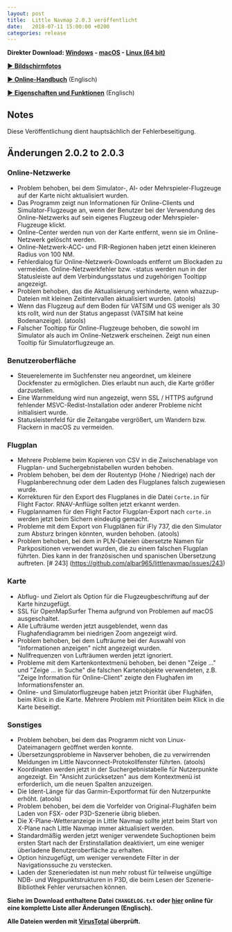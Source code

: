 ```yaml
---
layout: post
title:  Little Navmap 2.0.3 veröffentlicht
date:   2018-07-11 15:00:00 +0200
categories: release
---
```


**Direkter Download:
[Windows](https://github.com/albar965/littlenavmap/releases/download/v2.0.3/LittleNavmap-win-2.0.3.zip) -
[macOS](https://github.com/albar965/littlenavmap/releases/download/v2.0.3/LittleNavmap-macOS-2.0.3.zip) -
[Linux \(64 bit\)](https://github.com/albar965/littlenavmap/releases/download/v2.0.3/LittleNavmap-linux-2.0.3.tar.gz)**

[**► Bildschirmfotos**](/littlenavmapscreens.html)

[**► Online-Handbuch**](https://albar965.gitbooks.io/little-navmap-user-manual/content/v/release/2.0/en/) (Englisch)

[**► Eigenschaften und Funktionen**](/littlenavmap.html) (Englisch)

## Notes

Diese Veröffentlichung dient hauptsächlich der Fehlerbeseitigung.

## Änderungen 2.0.2 to 2.0.3

### Online-Netzwerke

* Problem behoben, bei dem Simulator-, AI- oder Mehrspieler-Flugzeuge auf der Karte nicht aktualisiert wurden.
* Das Programm zeigt nun Informationen für Online-Clients und Simulator-Flugzeuge an, wenn der Benutzer bei der Verwendung des
  Online-Netzwerks auf sein eigenes Flugzeug oder Mehrspieler-Flugzeuge klickt.
* Online-Center werden nun von der Karte entfernt, wenn sie im Online-Netzwerk gelöscht werden.
* Online-Netzwerk-ACC- und FIR-Regionen haben jetzt einen kleineren Radius von 100 NM.
* Fehlerdialog für Online-Netzwerk-Downloads entfernt um Blockaden zu vermeiden.
  Online-Netzwerkfehler bzw. -status werden nun in der Statusleiste
  auf dem Verbindungsstatus und zugehörigen Tooltipp angezeigt.
* Problem behoben, das die Aktualisierung verhinderte, wenn whazzup-Dateien mit kleinen Zeitintervallen aktualisiert wurden. (atools)
* Wenn das Flugzeug auf dem Boden für VATSIM und GS weniger als 30 kts rollt, wird nun der Status angepasst
  (VATSIM hat keine Bodenanzeige). (atools)
* Falscher Tooltipp für Online-Flugzeuge behoben, die sowohl im Simulator als auch im Online-Netzwerk erscheinen.
    Zeigt nun einen Tooltip für Simulatorflugzeuge an.

### Benutzeroberfläche

* Steuerelemente im Suchfenster neu angeordnet, um kleinere Dockfenster zu ermöglichen. Dies erlaubt nun auch, die Karte
größer darzustellen.
* Eine Warnmeldung wird nun angezeigt, wenn SSL / HTTPS aufgrund fehlender MSVC-Redist-Installation oder anderer Probleme
  nicht initialisiert wurde.
* Statusleistenfeld für die Zeitangabe vergrößert, um Wandern bzw. Flackern in macOS zu vermeiden.

### Flugplan

* Mehrere Probleme beim Kopieren von CSV in die Zwischenablage von Flugplan- und Suchergebnistabellen wurden behoben.
* Problem behoben, bei dem der Routentyp (Hohe / Niedrige) nach der Flugplanberechnung oder dem Laden des Flugplanes falsch zugewiesen wurde.
* Korrekturen für den Export des Flugplanes in die Datei `Corte.in` für Flight Factor. RNAV-Anflüge sollten jetzt erkannt werden.
* Flugplannamen für den Flight Factor Flugplan-Export nach `corte.in` werden jetzt beim Sichern eindeutig gemacht.
* Probleme mit dem Export von Flugplänen für iFly 737, die den Simulator zum Absturz bringen könnten, wurden behoben. (atools)
* Problem behoben, bei dem in PLN-Dateien übersetzte Namen für Parkpositionen verwendet wurden, die zu einem falschen
 Flugplan führten. Dies kann in der französischen und spanischen Übersetzung auftreten.
     [# 243] (https://github.com/albar965/littlenavmap/issues/243)

### Karte

* Abflug- und Zielort als Option für die Flugzeugbeschriftung auf der Karte hinzugefügt.
* SSL für OpenMapSurfer Thema aufgrund von Problemen auf macOS ausgeschaltet.
* Alle Lufträume werden jetzt ausgeblendet, wenn das Flughafendiagramm bei niedrigen Zoom angezeigt wird.
* Problem behoben, bei dem Lufträume bei der Auswahl von "Informationen anzeigen" nicht angezeigt wurden.
* Nullfrequenzen von Lufträumen werden jetzt ignoriert.
* Probleme mit dem Kartenkontextmenü behoben, bei denen "Zeige ..." und "Zeige ... in Suche" die falschen Kartenobjekte verwendeten,
     z.B. "Zeige Information für Online-Client" zeigte den Flughafen im Informationsfenster an.
* Online- und Simulatorflugzeuge haben jetzt Priorität über Flughäfen, beim Klick in die Karte. Mehrere Problem mit
  Prioritäten beim Klick in die Karte beseitigt.

### Sonstiges

* Problem behoben, bei dem das Programm nicht von Linux-Dateimanagern geöffnet werden konnte.
* Übersetzungsprobleme in Navserver behoben, die zu verwirrenden Meldungen im Little Navconnect-Protokollfenster führten. (atools)
* Koordinaten werden jetzt in der Suchergebnistabelle für Nutzerpunkte angezeigt.
   Ein "Ansicht zurücksetzen" aus dem Kontextmenü ist erforderlich, um die neuen Spalten anzuzeigen.
* Die Ident-Länge für das Garmin-Exportformat für den Nutzerpunkte erhöht. (atools)
* Problem behoben, bei dem die Vorfelder von Original-Flughäfen beim Laden von FSX- oder P3D-Szenerie übrig blieben.
* Die X-Plane-Wetteranzeige in Little Navmap sollte jetzt beim Start von X-Plane nach Little Navmap immer aktualisiert werden.
* Standardmäßig werden jetzt weniger verwendete Suchoptionen beim ersten Start nach der Erstinstallation deaktiviert,
 um eine weniger überladene Benutzeroberfläche zu erhalten.
* Option hinzugefügt, um weniger verwendete Filter in der Navigationssuche zu verstecken.
* Laden der Szeneriedaten ist nun mehr robust für teilweise ungültige NDB- und Wegpunktstrukturen in P3D, die beim Lesen der
  Szenerie-Bibliothek Fehler verursachen können.

**Siehe im Download enthaltene Datei `CHANGELOG.txt` oder [hier](https://github.com/albar965/littlenavmap/blob/release/2.0/CHANGELOG.txt) online für eine komplette Liste aller Änderungen (Englisch).**

**Alle Dateien werden mit [VirusTotal](https://www.virustotal.com) überprüft.**
